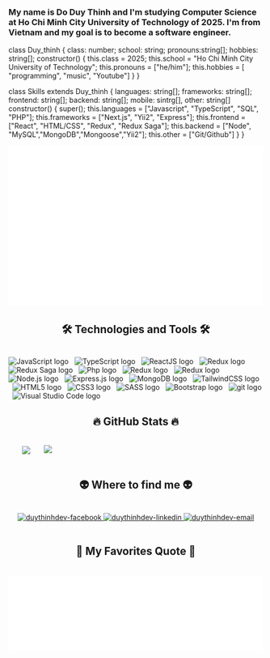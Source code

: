 <!-- Duythinhdev -->
<div>
    <h3>My name is Do Duy Thinh and I'm studying Computer Science at Ho Chi Minh City University of Technology of 2025. I'm from Vietnam and my goal is to become a software engineer.</h3>
</div>
<div>
  class Duy_thinh  {
    class: number; school: string; pronouns:string[]; hobbies: string[]; 
    constructor() {
      this.class = 2025;
      this.school =  "Ho Chi Minh City University of Technology";
      this.pronouns =  ["he/him"];
      this.hobbies = [ "programming", "music", "Youtube"]
    }
  }

  class Skills extends Duy_thinh {
    languages: string[]; frameworks: string[]; frontend: string[]; backend: string[]; mobile: sintrg[], other: string[]
    constructor() {
      super();
      this.languages = ["Javascript", "TypeScript", "SQL", "PHP"];
      this.frameworks = ["Next.js", "Yii2", "Express"];
      this.frontend = ["React", "HTML/CSS", "Redux", "Redux Saga"];
      this.backend = ["Node", "MySQL","MongoDB","Mongoose","Yii2"];
      this.other = ["Git/Github"]
    }
  }
</div>
<a href="#" target="_blank">
  <img src="svg/duythinhdev.svg" width="1200" alt="duythinhdev-official" />
</a>

<h2 align="center">🛠 Technologies and Tools 🛠</h2>
<br>
<!-- https://simpleicons.org/ -->
<span><img src="https://img.shields.io/badge/JavaScript-282C34?logo=javascript&logoColor=F7DF1E" alt="JavaScript logo" title="JavaScript" height="25" /></span>
&nbsp;
<span><img src="https://img.shields.io/badge/TypeScript-282C34?logo=typescript&logoColor=3178C6" alt="TypeScript logo" title="TypeScript" height="25" /></span>
&nbsp;
<span><img src="https://img.shields.io/badge/ReactJS-282C34?logo=react&logoColor=61DAFB" alt="ReactJS logo" title="ReactJS" height="25" /></span>
&nbsp;
<span><img src="https://img.shields.io/badge/Redux-282C34?logo=redux&logoColor=764ABC" alt="Redux logo" title="Redux" height="25" /></span>
&nbsp;
<span><img src="https://img.shields.io/badge/Redux-Saga-282C34?logo=redux-saga&logoColor=FF4500" alt="Redux Saga logo" title="Redux" height="25" /></span>
&nbsp;
<span><img src="https://img.shields.io/badge/PHP-282C34?logo=php&logoColor=#777BB4" alt="Php logo" title="Php" height="25" /></span>
&nbsp;
<span><img src="https://img.shields.io/badge/PhpStorm-282C34?logo=phpstorm&logoColor=#000000" alt="Redux logo" title="Php" height="25" /></span>
&nbsp;
<span><img src="https://img.shields.io/badge/MySQL-282C34?logo=mysql&logoColor=#4479A1" alt="Redux logo" title="Php" height="25" /></span>
&nbsp;
<!-- <span><img src="https://img.shields.io/badge/Vue.js-282C34?logo=vue.js&logoColor=4FC08D" alt="Vue.js logo" title="Vue.js" height="25" /></span>
&nbsp; -->
<!-- <span><img src="https://img.shields.io/badge/Nuxt.js-282C34?logo=nuxt.js&logoColor=4FC08D" alt="Nuxt.js logo" title="Nuxt.js" height="25" /></span>
&nbsp; -->
<span><img src="https://img.shields.io/badge/Node.js-282C34?logo=node.js&logoColor=00F200" alt="Node.js logo" title="Node.js" height="25" /></span>
&nbsp;
<span><img src="https://img.shields.io/badge/Express-282C34?logo=express&logoColor=FFFFFF" alt="Express.js logo" title="Express.js" height="25" /></span>
&nbsp;
<span><img src="https://img.shields.io/badge/MongoDB-282C34?logo=mongodb&logoColor=47A248" alt="MongoDB logo" title="MongoDB" height="25" /></span>
&nbsp;
<span><img src="https://img.shields.io/badge/Tailwind%20CSS-282C34?logo=tailwind-css&logoColor=38B2AC" alt="TailwindCSS logo" title="TailwindCSS" height="25" /></span>
&nbsp;
<!-- <span><img src="https://img.shields.io/badge/Three.js-282C34?logo=three.js&logoColor=FFFFFF" alt="Three.js logo" title="Three.js" height="25" /></span>
&nbsp; -->
<span><img src="https://img.shields.io/badge/HTML5-282C34?logo=html5&logoColor=E34F26" alt="HTML5 logo" title="HTML5" height="25" /></span>
&nbsp;
<span><img src="https://img.shields.io/badge/CSS3-282C34?logo=css3&logoColor=1572B6" alt="CSS3 logo" title="CSS3" height="25" /></span>
&nbsp;
<span><img src="https://img.shields.io/badge/Sass-282C34?logo=sass&logoColor=CC6699" alt="SASS logo" title="SASS" height="25" /></span>
&nbsp;
<span><img src="https://img.shields.io/badge/Bootstrap-282C34?logo=bootstrap&logoColor=7952B3" alt="Bootstrap logo" title="Bootstrap" height="25" /></span>
&nbsp;
<!-- <span><img src="https://img.shields.io/badge/ESLint-282C34?logo=eslint&logoColor=4B32C3" alt="ESLint logo" title="ESLint" height="25" /></span>
&nbsp; -->
<span><img src="https://img.shields.io/badge/git-282C34?logo=git&logoColor=F05032" alt="git logo" title="git" height="25" /></span>
&nbsp;
<span><img src="https://img.shields.io/badge/VS%20Code-282C34?logo=visual-studio-code&logoColor=007ACC" alt="Visual Studio Code logo" title="Visual Studio Code" height="25" /></span>
&nbsp;
<!-- <span><img src="https://img.shields.io/badge/Firebase-282C34?logo=firebase&logoColor=FFCA28" alt="Firebase logo" title="Firebase" height="25" /></span>
&nbsp; -->
<!-- <span><img src="https://img.shields.io/badge/WordPress-282C34?logo=wordPress&logoColor=21759B" alt="WordPress logo" title="WordPress" height="25" /></span>
&nbsp; -->

<br>

<h2 align="center">🔥 GitHub Stats 🔥</h2>
<!-- https://github.com/anuraghazra/github-readme-stats -->
<br>
<div align=center>
  <a href="#" title="doduythinh">
    <img width="315" align="center" src="https://github-readme-stats.vercel.app/api/top-langs/?username=doduythinh&hide=c%23,powershell,Mathematica,Ruby,Objective-C,Objective-C%2b%2b,Cuda&title_color=61dafb&text_color=ffffff&icon_color=61dafb&bg_color=20232a&langs_count=8&layout=compact&border_color=61dafb&hide_border=true" />
  </a>
  <a href="#" title="doduythinh">
    <img align="right" width="434" src="https://github-readme-stats.vercel.app/api?username=doduythinh&show_icons=true&theme=react&border_color=61dafb&hide_border=true" />
  </a>
</div>

<br>

<h2 align="center">👽 Where to find me 👽</h2>
<br>
<!-- https://icons8.com -->
<div align="center">
  <a href="https://www.facebook.com/thinhduy.do.1/" target="blank">
    <img src="https://img.icons8.com/bubbles/100/000000/facebook-new.png" alt="duythinhdev-facebook" />
  </a>
  <a href="https://www.linkedin.com/in/%C4%91%E1%BB%97-duy-th%E1%BB%8Bnh-6956551b6/" target="blank">
    <img src="https://img.icons8.com/bubbles/100/000000/linkedin.png" alt="duythinhdev-linkedin" />
  </a>
  <a href="mailto:do.duythinh1@gmail.com" target="top">
    <img src="https://img.icons8.com/bubbles/100/000000/apple-mail.png" alt="duythinhdev-email" />
  </a>
</div>

<br>

<h2 align="center">📑 My Favorites Quote 📑</h2>
<br>
<a href="#" target="_blank">
  <img src="svg/duythinhdev-quotes.svg" width="846" height="150" alt="duythinhdev-official" />
</a>

